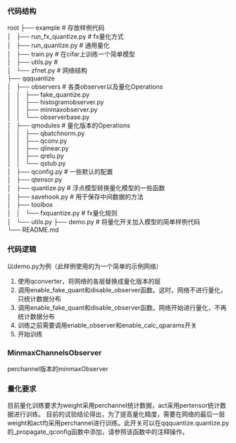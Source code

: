 ### 代码结构
root
├── example                             # 存放样例代码  
│   ├── run_fx_quantize.py              # fx量化方式  
│   ├── run_quantize.py                 # 通用量化  
│   ├── train.py                        # 在cifar上训练一个简单模型  
│   ├── utils.py                        #   
│   └── zfnet.py                        # 网络结构  
├── qqquantize  
│   ├── observers                       # 各类observer以及量化Operations  
│   │   ├── fake_quantize.py  
│   │   ├── histogramobserver.py  
│   │   ├── minmaxobserver.py  
│   │   └── observerbase.py  
│   ├── qmodules                        # 量化版本的Operations  
│   │   ├── qbatchnorm.py  
│   │   ├── qconv.py  
│   │   ├── qlinear.py  
│   │   ├── qrelu.py  
│   │   └── qstub.py  
│   ├── qconfig.py                      # 一些默认的配置  
│   ├── qtensor.py  
│   ├── quantize.py                     # 浮点模型转换量化模型的一些函数  
│   ├── savehook.py                     # 用于保存中间数据的方法  
│   ├── toolbox  
│   │   └── fxquantize.py               # fx量化规则  
│   └── utils.py 
├── demo.py                             # 将量化开关加入模型的简单样例代码    
└── README.md  

### 代码逻辑
以demo.py为例（此样例使用的为一个简单的示例网络）
1. 使用qconverter，将网络的各层替换成量化版本的层
2. 调用enable_fake_quant和disable_observer函数。这时，网络不进行量化，只统计数据分布
3. 调用enable_fake_quant和disable_observer函数。网络开始进行量化，不再统计数据分布
4. 训练之前需要调用enable_observer和enable_calc_qparams开关
5. 开始训练

### MinmaxChannelsObserver
perchannel版本的minmaxObserver

### 量化要求
目前量化训练要求为weight采用perchannel统计数据，act采用pertensor统计数据进行训练。
目前的试验结论得出，为了提高量化精度，需要在网络的最后一层weight和act均采用perchannel进行训练。此开关可以在qqquantize.quantize.py的_propagate_qconfig函数中添加，请参照该函数中的注释操作。